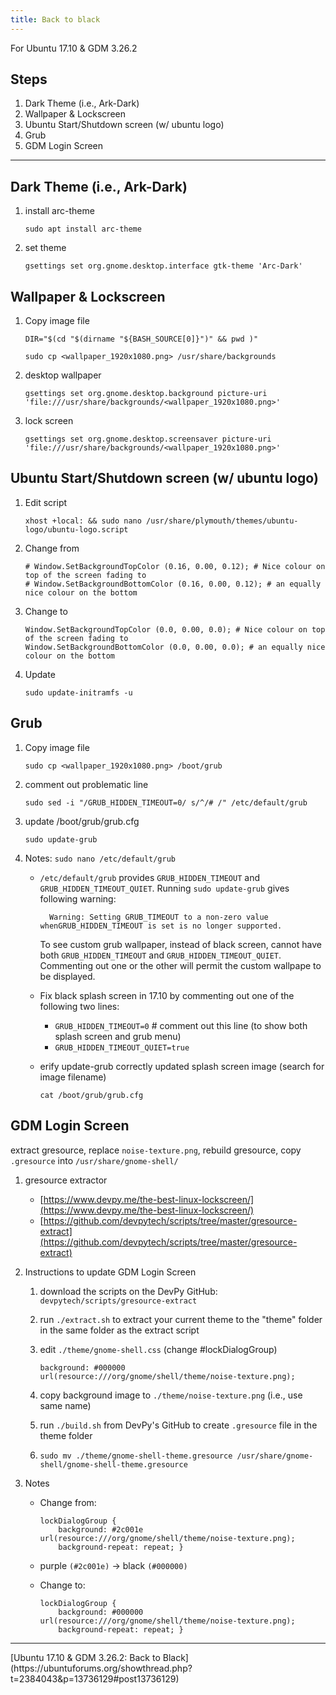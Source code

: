 ```yaml
---
title: Back to black
---
```


For Ubuntu 17.10 & GDM 3.26.2

<!--truncate-->

## Steps
1. Dark Theme (i.e., Ark-Dark)
2. Wallpaper & Lockscreen
3. Ubuntu Start/Shutdown screen (w/ ubuntu logo)
4. Grub
5. GDM Login Screen

<hr>

## Dark Theme (i.e., Ark-Dark)
1. install arc-theme

    `sudo apt install arc-theme`

2.  set theme

    `gsettings set org.gnome.desktop.interface gtk-theme 'Arc-Dark'`

## Wallpaper & Lockscreen

1. Copy image file

    `DIR="$(cd "$(dirname "${BASH_SOURCE[0]}")" && pwd )"`

    `sudo cp <wallpaper_1920x1080.png> /usr/share/backgrounds`

2. desktop wallpaper

    `gsettings set org.gnome.desktop.background picture-uri 'file:///usr/share/backgrounds/<wallpaper_1920x1080.png>'`

3. lock screen

    `gsettings set org.gnome.desktop.screensaver picture-uri 'file:///usr/share/backgrounds/<wallpaper_1920x1080.png>'`

## Ubuntu Start/Shutdown screen (w/ ubuntu logo)

1. Edit script

    `xhost +local: && sudo nano /usr/share/plymouth/themes/ubuntu-logo/ubuntu-logo.script`

2. Change from 

    ```
    # Window.SetBackgroundTopColor (0.16, 0.00, 0.12); # Nice colour on top of the screen fading to
    # Window.SetBackgroundBottomColor (0.16, 0.00, 0.12); # an equally nice colour on the bottom
    ```

 3. Change to
    
    ```
    Window.SetBackgroundTopColor (0.0, 0.00, 0.0); # Nice colour on top of the screen fading to
    Window.SetBackgroundBottomColor (0.0, 0.00, 0.0); # an equally nice colour on the bottom
    ```

4. Update

    `sudo update-initramfs -u`

## Grub

1. Copy image file

    `sudo cp <wallpaper_1920x1080.png> /boot/grub`

2. comment out problematic line

    `sudo sed -i "/GRUB_HIDDEN_TIMEOUT=0/ s/^/# /" /etc/default/grub`

3. update /boot/grub/grub.cfg

    `sudo update-grub`

4. Notes: `sudo nano /etc/default/grub`    

    * `/etc/default/grub` provides `GRUB_HIDDEN_TIMEOUT` and `GRUB_HIDDEN_TIMEOUT_QUIET`.
        Running `sudo update-grub` gives following warning:
        
            Warning: Setting GRUB_TIMEOUT to a non-zero value whenGRUB_HIDDEN_TIMEOUT is set is no longer supported.

        To see custom grub wallpaper, instead of black screen, cannot have both `GRUB_HIDDEN_TIMEOUT` and `GRUB_HIDDEN_TIMEOUT_QUIET`. Commenting out one or the other will permit the custom wallpape to be displayed.

    * Fix black splash screen in 17.10 by commenting out one of the following two lines: 
        * `GRUB_HIDDEN_TIMEOUT=0` # comment out this line (to show both splash screen and grub menu) 
        * `GRUB_HIDDEN_TIMEOUT_QUIET=true`

    * erify update-grub correctly updated splash screen image (search for image filename)
        
        `cat /boot/grub/grub.cfg`

## GDM Login Screen

extract gresource, replace `noise-texture.png`, rebuild gresource, copy `.gresource` into `/usr/share/gnome-shell/`

1. gresource extractor
    * [https://www.devpy.me/the-best-linux-lockscreen/](https://www.devpy.me/the-best-linux-lockscreen/)
    * [https://github.com/devpytech/scripts/tree/master/gresource-extract](https://github.com/devpytech/scripts/tree/master/gresource-extract)

2. Instructions to update GDM Login Screen

    1. download the scripts on the DevPy GitHub: `devpytech/scripts/gresource-extract`
    2. run `./extract.sh` to extract your current theme to the "theme" folder in the same folder as the extract script
    3. edit `./theme/gnome-shell.css` (change #lockDialogGroup)
        
        `background: #000000 url(resource:///org/gnome/shell/theme/noise-texture.png);`

    4. copy background image to `./theme/noise-texture.png` (i.e., use same name) 
    5. run `./build.sh` from DevPy's GitHub to create `.gresource` file in the theme folder
    6. `sudo mv ./theme/gnome-shell-theme.gresource /usr/share/gnome-shell/gnome-shell-theme.gresource`


3. Notes
    * Change from:

        ```
        lockDialogGroup {
            background: #2c001e url(resource:///org/gnome/shell/theme/noise-texture.png);
            background-repeat: repeat; }
        ```

    * purple `(#2c001e)` -> black `(#000000)`

    * Change to:

        ```
        lockDialogGroup {
            background: #000000 url(resource:///org/gnome/shell/theme/noise-texture.png);
            background-repeat: repeat; }
        ```

<hr>
[Ubuntu 17.10 & GDM 3.26.2: Back to Black](https://ubuntuforums.org/showthread.php?t=2384043&p=13736129#post13736129)